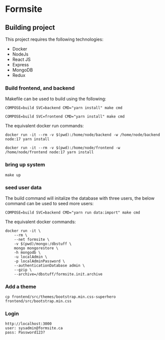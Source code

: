 # Formsite

## Building project

This project requires the following technologies:

- Docker
- NodeJs
- React JS
- Express
- MongoDB
- Redux

### Build frontend, and backend

Makefile can be used to build using the following:

    COMPOSE=build SVC=backend CMD="yarn install" make cmd

    COMPOSE=build SVC=frontend CMD="yarn install" make cmd

The equivalent docker run commands:

    docker run -it --rm -v $(pwd):/home/node/backend -w /home/node/backend node:17 yarn install

    docker run -it --rm -v $(pwd):/home/node/frontend -w /home/node/frontend node:17 yarn install

### bring up system

    make up

### seed user data

The build command will initalize the database with three users, the below command can be used to seed more users:

    COMPOSE=build SVC=backend CMD="yarn run data:import" make cmd

The equivalent docker commands:

    docker run -it \
        --rm \
        --net formsite \
        -v $(pwd)/mongo:/dbstuff \
        mongo mongorestore \
        -h mongodb \
        -u localAdmin \
        -p localAdminPassword \
        --authenticationDatabase admin \
        --gzip \
        --archive=/dbstuff/formsite.init.archive

### Add a theme

    cp frontend/src/themes/bootstrap.min.css-superhero frontend/src/bootstrap.min.css

### Login

    http://localhost:3000
    user: sysadmin@formsite.ca
    pass: Password123?
